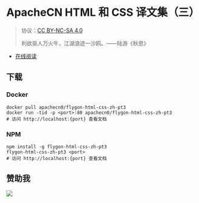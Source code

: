 # ApacheCN HTML 和 CSS 译文集（三）

> 协议：[CC BY-NC-SA 4.0](http://creativecommons.org/licenses/by-nc-sa/4.0/)
> 
> 利欲驱人万火牛，江湖浪迹一沙鸥。——陆游《秋思》

* [在线阅读](https://htcs3.flygon.net)
## 下载

### Docker

```
docker pull apachecn0/flygon-html-css-zh-pt3
docker run -tid -p <port>:80 apachecn0/flygon-html-css-zh-pt3
# 访问 http://localhost:{port} 查看文档
```

### NPM

```
npm install -g flygon-html-css-zh-pt3
flygon-html-css-zh-pt3 <port>
# 访问 http://localhost:{port} 查看文档
```

## 赞助我

![](https://img-blog.csdnimg.cn/20200112005920729.png)
